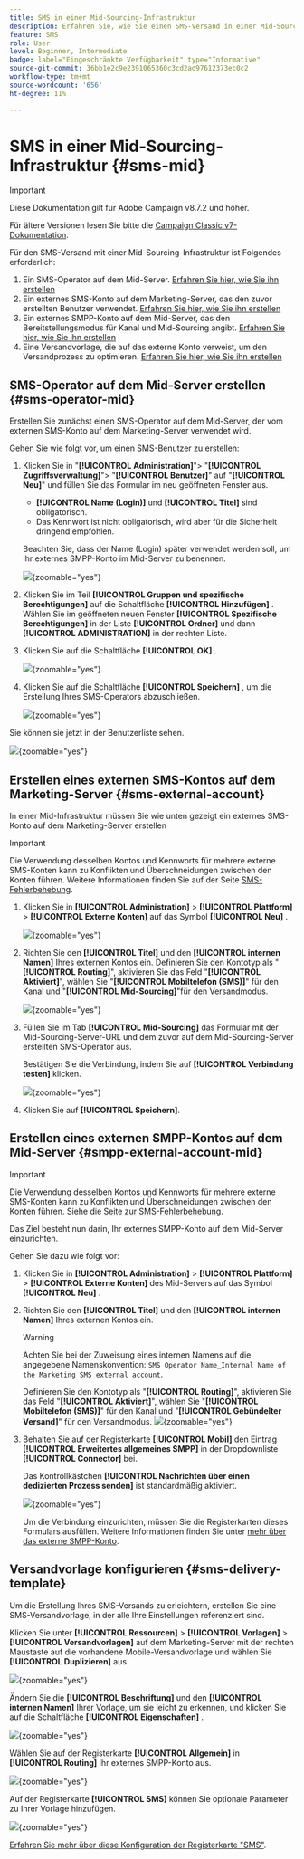 ```yaml
---
title: SMS in einer Mid-Sourcing-Infrastruktur
description: Erfahren Sie, wie Sie einen SMS-Versand in einer Mid-Sourcing-Infrastruktur konfigurieren.
feature: SMS
role: User
level: Beginner, Intermediate
badge: label="Eingeschränkte Verfügbarkeit" type="Informative"
source-git-commit: 36bb1e2c9e2391065360c3cd2ad97612373ec0c2
workflow-type: tm+mt
source-wordcount: '656'
ht-degree: 11%

---
```



# SMS in einer Mid-Sourcing-Infrastruktur {#sms-mid}

>[!IMPORTANT]
>
>Diese Dokumentation gilt für Adobe Campaign v8.7.2 und höher.
>
>Für ältere Versionen lesen Sie bitte die [Campaign Classic v7-Dokumentation](https://experienceleague.adobe.com/en/docs/campaign-classic/using/sending-messages/sending-messages-on-mobiles/sms-set-up/sms-set-up).

Für den SMS-Versand mit einer Mid-Sourcing-Infrastruktur ist Folgendes erforderlich:

1. Ein SMS-Operator auf dem Mid-Server. [Erfahren Sie hier, wie Sie ihn erstellen](#sms-operator-mid)
1. Ein externes SMS-Konto auf dem Marketing-Server, das den zuvor erstellten Benutzer verwendet. [Erfahren Sie hier, wie Sie ihn erstellen](#sms-external-account)
1. Ein externes SMPP-Konto auf dem Mid-Server, das den Bereitstellungsmodus für Kanal und Mid-Sourcing angibt. [Erfahren Sie hier, wie Sie ihn erstellen](#smpp-external-account-mid)
1. Eine Versandvorlage, die auf das externe Konto verweist, um den Versandprozess zu optimieren. [Erfahren Sie hier, wie Sie ihn erstellen](#sms-delivery-template)

## SMS-Operator auf dem Mid-Server erstellen {#sms-operator-mid}

Erstellen Sie zunächst einen SMS-Operator auf dem Mid-Server, der vom externen SMS-Konto auf dem Marketing-Server verwendet wird.

Gehen Sie wie folgt vor, um einen SMS-Benutzer zu erstellen:

1. Klicken Sie in &quot;**[!UICONTROL Administration]**&quot;> &quot;**[!UICONTROL Zugriffsverwaltung]**&quot;> &quot;**[!UICONTROL Benutzer]**&quot; auf &quot;**[!UICONTROL Neu]**&quot; und füllen Sie das Formular im neu geöffneten Fenster aus.

   * **[!UICONTROL Name (Login)]** und **[!UICONTROL Titel]** sind obligatorisch.
   * Das Kennwort ist nicht obligatorisch, wird aber für die Sicherheit dringend empfohlen.

   Beachten Sie, dass der Name (Login) später verwendet werden soll, um Ihr externes SMPP-Konto im Mid-Server zu benennen.

   ![](assets/smsoperator_mid.png){zoomable="yes"}

1. Klicken Sie im Teil **[!UICONTROL Gruppen und spezifische Berechtigungen]** auf die Schaltfläche **[!UICONTROL Hinzufügen]** .
Wählen Sie im geöffneten neuen Fenster **[!UICONTROL Spezifische Berechtigungen]** in der Liste **[!UICONTROL Ordner]** und dann **[!UICONTROL ADMINISTRATION]** in der rechten Liste.

1. Klicken Sie auf die Schaltfläche **[!UICONTROL OK]** .

   ![](assets/smsoperator_rights.png){zoomable="yes"}

1. Klicken Sie auf die Schaltfläche **[!UICONTROL Speichern]** , um die Erstellung Ihres SMS-Operators abzuschließen.

   ![](assets/smsoperator_save.png){zoomable="yes"}

Sie können sie jetzt in der Benutzerliste sehen.

![](assets/smsoperator_list.png){zoomable="yes"}

## Erstellen eines externen SMS-Kontos auf dem Marketing-Server {#sms-external-account}

In einer Mid-Infrastruktur müssen Sie wie unten gezeigt ein externes SMS-Konto auf dem Marketing-Server erstellen

>[!IMPORTANT]
>
>Die Verwendung desselben Kontos und Kennworts für mehrere externe SMS-Konten kann zu Konflikten und Überschneidungen zwischen den Konten führen. Weitere Informationen finden Sie auf der Seite [SMS-Fehlerbehebung](smpp-connection.md#sms-troubleshooting).

1. Klicken Sie in **[!UICONTROL Administration]** > **[!UICONTROL Plattform]** > **[!UICONTROL Externe Konten]** auf das Symbol **[!UICONTROL Neu]** .

   ![](assets/sms_extaccount.png){zoomable="yes"}

1. Richten Sie den **[!UICONTROL Titel]** und den **[!UICONTROL internen Namen]** Ihres externen Kontos ein. Definieren Sie den Kontotyp als &quot;**[!UICONTROL Routing]**&quot;, aktivieren Sie das Feld &quot;**[!UICONTROL Aktiviert]**&quot;, wählen Sie &quot;**[!UICONTROL Mobiltelefon (SMS)]**&quot; für den Kanal und &quot;**[!UICONTROL Mid-Sourcing]**&quot;für den Versandmodus.

   ![](assets/mid_smsextaccount.png){zoomable="yes"}

1. Füllen Sie im Tab **[!UICONTROL Mid-Sourcing]** das Formular mit der Mid-Sourcing-Server-URL und dem zuvor auf dem Mid-Sourcing-Server erstellten SMS-Operator aus.

   Bestätigen Sie die Verbindung, indem Sie auf **[!UICONTROL Verbindung testen]** klicken.

   ![](assets/midtab_smsextaccount.png){zoomable="yes"}

1. Klicken Sie auf **[!UICONTROL Speichern]**.

## Erstellen eines externen SMPP-Kontos auf dem Mid-Server {#smpp-external-account-mid}

>[!IMPORTANT]
>
>Die Verwendung desselben Kontos und Kennworts für mehrere externe SMS-Konten kann zu Konflikten und Überschneidungen zwischen den Konten führen. Siehe die [Seite zur SMS-Fehlerbehebung](smpp-connection.md#sms-troubleshooting).

Das Ziel besteht nun darin, Ihr externes SMPP-Konto auf dem Mid-Server einzurichten.

Gehen Sie dazu wie folgt vor:

1. Klicken Sie in **[!UICONTROL Administration]** > **[!UICONTROL Plattform]** > **[!UICONTROL Externe Konten]** des Mid-Servers auf das Symbol **[!UICONTROL Neu]** .

1. Richten Sie den **[!UICONTROL Titel]** und den **[!UICONTROL internen Namen]** Ihres externen Kontos ein.

   >[!WARNING]
   >
   >Achten Sie bei der Zuweisung eines internen Namens auf die angegebene Namenskonvention: `SMS Operator Name_Internal Name of the Marketing SMS external account`.
   >

   Definieren Sie den Kontotyp als &quot;**[!UICONTROL Routing]**&quot;, aktivieren Sie das Feld &quot;**[!UICONTROL Aktiviert]**&quot;, wählen Sie &quot;**[!UICONTROL Mobiltelefon (SMS)]**&quot; für den Kanal und &quot;**[!UICONTROL Gebündelter Versand]**&quot; für den Versandmodus.
   ![](assets/mid_extaccount.png){zoomable="yes"}

1. Behalten Sie auf der Registerkarte **[!UICONTROL Mobil]** den Eintrag **[!UICONTROL Erweitertes allgemeines SMPP]** in der Dropdownliste **[!UICONTROL Connector]** bei.

   Das Kontrollkästchen **[!UICONTROL Nachrichten über einen dedizierten Prozess senden]** ist standardmäßig aktiviert.

   ![](assets/sms_extaccount_connector.png){zoomable="yes"}

   Um die Verbindung einzurichten, müssen Sie die Registerkarten dieses Formulars ausfüllen. Weitere Informationen finden Sie unter [ mehr über das externe SMPP-Konto](smpp-external-account.md#smpp-connection-settings).

## Versandvorlage konfigurieren {#sms-delivery-template}

Um die Erstellung Ihres SMS-Versands zu erleichtern, erstellen Sie eine SMS-Versandvorlage, in der alle Ihre Einstellungen referenziert sind.

Klicken Sie unter **[!UICONTROL Ressourcen]** > **[!UICONTROL Vorlagen]** > **[!UICONTROL Versandvorlagen]** auf dem Marketing-Server mit der rechten Maustaste auf die vorhandene Mobile-Versandvorlage und wählen Sie **[!UICONTROL Duplizieren]** aus.

![](assets/sms_template_duplicate.png){zoomable="yes"}

Ändern Sie die **[!UICONTROL Beschriftung]** und den **[!UICONTROL internen Namen]** Ihrer Vorlage, um sie leicht zu erkennen, und klicken Sie auf die Schaltfläche **[!UICONTROL Eigenschaften]** .

![](assets/sms_template_name.png){zoomable="yes"}

Wählen Sie auf der Registerkarte **[!UICONTROL Allgemein]** in **[!UICONTROL Routing]** Ihr externes SMPP-Konto aus.

![](assets/mid_template.png){zoomable="yes"}

Auf der Registerkarte **[!UICONTROL SMS]** können Sie optionale Parameter zu Ihrer Vorlage hinzufügen.

![](assets/sms_template_properties.png){zoomable="yes"}

[Erfahren Sie mehr über diese Konfiguration der Registerkarte &quot;SMS&quot;](sms-delivery-settings.md).